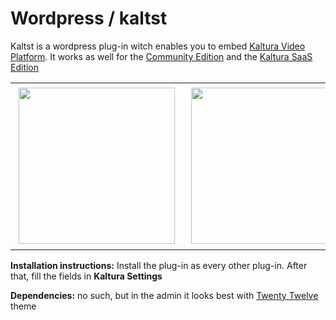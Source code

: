 # Wordpress / kaltst

Kaltst is a wordpress plug-in witch enables you to embed <a href="http://corp.kaltura.com/">Kaltura Video Platform</a>.
It works as well for the <a href="http://corp.kaltura.com/Deployment-Options/Kaltura-Community-Edition">Community Edition</a> and the
<a href="http://corp.kaltura.com/Deployment-Options/Kaltura-SaaS-Edition">Kaltura SaaS Edition</a>
<style> #thmbkaltst{ padding:5px;}</style>
<table class="table table-striped table-hover table-bordered">
  <tr>
    <td><img id="thmbkaltst" src="https://github.com/paveltashev/kaltst/blob/master/lib/screen_shots/settings.png" width="250px"></td>
    <td><img id="thmbkaltst" src="https://github.com/paveltashev/kaltst/blob/master/lib/screen_shots/listings.png" width="250px"></td>
    <td><img id="thmbkaltst" src="https://github.com/paveltashev/kaltst/blob/master/lib/screen_shots/uploader.png" width="250px"></td>
  </tr>
</table>

<b>Installation instructions:</b>
    Install the plug-in as every other plug-in. After that, fill the fields in <b>Kaltura Settings</b>


<b>Dependencies:</b>
    no such, but in the admin it looks best with <a href="https://wordpress.org/themes/twentytwelve/">Twenty Twelve</a> theme
